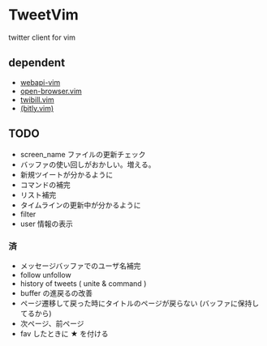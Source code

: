 
# TweetVim

twitter client for vim

## dependent

- [webapi-vim](https://github.com/mattn/webapi-vim)
- [open-browser.vim](https://github.com/tyru/open-browser.vim)
- [twibill.vim](https://github.com/basyura/twibill.vim)
- [(bitly.vim)](https://github.com/basyura/bitly.vim)

## TODO

- screen_name ファイルの更新チェック
- バッファの使い回しがおかしい。増える。
- 新規ツイートが分かるように
- コマンドの補完
- リスト補完
- タイムラインの更新中が分かるように
- filter
- user 情報の表示

### 済

- メッセージバッファでのユーザ名補完
- follow unfollow
- history of tweets ( unite & command )
- buffer の進戻るの改善
- ページ遷移して戻った時にタイトルのページが戻らない (バッファに保持してるから)
- 次ページ、前ページ
- fav したときに ★ を付ける
